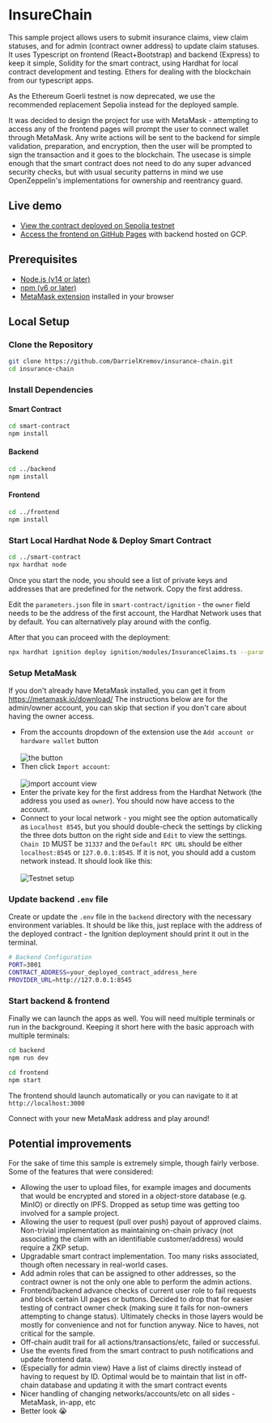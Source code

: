 # InsureChain

This sample project allows users to submit insurance claims, view claim statuses, and for admin (contract owner address) to update claim statuses.
It uses Typescript on frontend (React+Bootstrap) and backend (Express) to keep it simple, Solidity for the smart contract, using Hardhat for local contract development and testing. Ethers for dealing with the blockchain from our typescript apps.

As the Ethereum Goerli testnet is now deprecated, we use the recommended replacement Sepolia instead for the deployed sample.

It was decided to design the project for use with MetaMask - attempting to access any of the frontend pages will prompt the user to connect wallet through MetaMask. Any write actions will be sent to the backend for simple validation, preparation, and encryption, then the user will be prompted to sign the transaction and it goes to the blockchain. The usecase is simple enough that the smart contract does not need to do any super advanced security checks, but with usual security patterns in mind we use OpenZeppelin's implementations for ownership and reentrancy guard. 

## Live demo
- [View the contract deployed on Sepolia testnet](https://sepolia.etherscan.io/address/0xABaC54A755bdb6b7eCb6998608aAffB3bd979A0D)
- [Access the frontend on GitHub Pages](https://darrielkremov.github.io/insurance-chain) with backend hosted on GCP.

## Prerequisites

- [Node.js (v14 or later)](https://nodejs.org/)
- [npm (v6 or later)](https://www.npmjs.com/get-npm)
- [MetaMask extension](https://metamask.io/download.html) installed in your browser

## Local Setup

### Clone the Repository

```bash
git clone https://github.com/DarrielKremov/insurance-chain.git
cd insurance-chain
```

### Install Dependencies

#### Smart Contract
```bash
cd smart-contract
npm install
```

#### Backend
```bash
cd ../backend
npm install
```

#### Frontend
```bash
cd ../frontend
npm install
```

### Start Local Hardhat Node &  Deploy Smart Contract
```bash
cd ../smart-contract
npx hardhat node
```
Once you start the node, you should see a list of private keys and addresses that are predefined for the network. Copy the first address.

Edit the `parameters.json` file in `smart-contract/ignition` - the `owner` field needs to be the address of the first account, the Hardhat Network uses that by default. You can alternatively play around with the config.

After that you can proceed with the deployment:
```bash
npx hardhat ignition deploy ignition/modules/InsuranceClaims.ts --parameters ignition/parameters.json --network localhost
```

### Setup MetaMask
If you don't already have MetaMask installed, you can get it from https://metamask.io/download/
The instructions below are for the admin/owner account, you can skip that section if you don't care about having the owner access.
- From the accounts dropdown of the extension use the `Add account or hardware wallet` button
  <br/><br/>
  ![the button]({86002D36-F83D-403D-AA0A-7C05615E471A}.png)
- Then click  `Import account`:
  <br/><br/>
  ![import account view]({A9037BEC-4CE6-423B-8F67-243A15084233}.png)
- Enter the private key for the first address from the Hardhat Network (the address you used as `owner`). You should now have access to the account.
- Connect to your local network - you might see the option automatically as `Localhost 8545`, but you should double-check the settings by clicking the three dots button on the right side and `Edit` to view the settings. `Chain ID` MUST be `31337` and the `Default RPC URL` should be either `localhost:8545` or `127.0.0.1:8545`. If it is not, you should add a custom network instead. It should look like this:
  <br/><br/>
![Testnet setup]({7F558AD6-D169-40A1-909D-DA871426B36F}.png)

### Update backend `.env` file
Create or update the `.env` file in the `backend` directory with the necessary environment variables. It should be like this, just replace with the address of the deployed contract - the Ignition deployment should print it out in the terminal.
```bash
# Backend Configuration
PORT=3001
CONTRACT_ADDRESS=your_deployed_contract_address_here
PROVIDER_URL=http://127.0.0.1:8545
```

### Start backend & frontend
Finally we can launch the apps as well. You will need multiple terminals or run in the background. Keeping it short here with the basic approach with multiple terminals:
```bash
cd backend
npm run dev
```
```bash
cd frontend
npm start
```

The frontend should launch automatically or you can navigate to it at ```http://localhost:3000```

Connect with your new MetaMask address and play around!

## Potential improvements
For the sake of time this sample is extremely simple, though fairly verbose. 
Some of the features that were considered: 
- Allowing the user to upload files, for example images and documents that would be encrypted and stored in a object-store database (e.g. MinIO) or directly on IPFS. Dropped as setup time was getting too involved for a sample project.
- Allowing the user to request (pull over push) payout of approved claims. Non-trivial implementation as maintaining on-chain privacy (not associating the claim with an identifiable customer/address) would require a ZKP setup.
- Upgradable smart contract implementation. Too many risks associated, though often necessary in real-world cases.
- Add admin roles that can be assigned to other addresses, so the contract owner is not the only one able to perform the admin actions.
- Frontend/backend advance checks of current user role to fail requests and block certain UI pages or buttons. Decided to drop that for easier testing of contract owner check (making sure it fails for non-owners attempting to change status). Ultimately checks in those layers would be mostly for convenience and not for function anyway. Nice to haves, not critical for the sample.
- Off-chain audit trail for all actions/transactions/etc, failed or successful.
- Use the events fired from the smart contract to push notifications and update frontend data.
- (Especially for admin view) Have a list of claims directly instead of having to request by ID. Optimal would be to maintain that list in off-chain database and updating it with the smart contract events
- Nicer handling of changing networks/accounts/etc on all sides - MetaMask, in-app, etc
- Better look 😭
